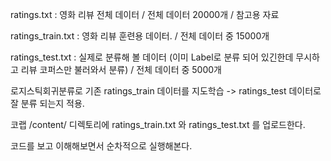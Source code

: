ratings.txt : 영화 리뷰 전체 데이터 / 전체 데이터 20000개 / 참고용 자료

ratings_train.txt : 영화 리뷰 훈련용 데이터.  / 전체 데이터 중 15000개

ratings_test.txt : 실제로 분류해 볼 데이터 (이미 Label로 분류 되어 있긴한데 무시하고 리뷰 코퍼스만 불러와서 분류) / 전체 데이터 중 5000개

로지스틱회귀분류로 기존 ratings_train 데이터를 지도학습 -> ratings_test 데이터로 잘 분류 되는지 적용.


코랩 /content/ 디렉토리에 ratings_train.txt 와 ratings_test.txt 를 업로드한다.

코드를 보고 이해해보면서 순차적으로 실행해본다.
